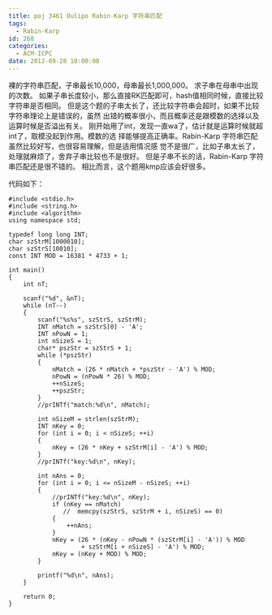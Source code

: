 ```yaml
---
title: poj 3461 Oulipo Rabin-Karp 字符串匹配
tags:
  - Rabin-Karp
id: 268
categories:
  - ACM-ICPC
date: 2012-09-28 10:00:00
---
```


裸的字符串匹配，子串最长10,000，母串最长1,000,000。
求子串在母串中出现的次数。
如果子串长度较小，那么直接RK匹配即可，hash值相同时候，直接比较字符串是否相同。
但是这个题的子串太长了，还比较字符串会超时，如果不比较字符串理论上是错误的，虽然
出错的概率很小，而且概率还是跟模数的选择以及运算时候是否溢出有关。
刚开始用了int，发现一直wa了，估计就是运算时候就超int了，取模没起到作用。模数的选
择能够提高正确率。Rabin-Karp 字符串匹配虽然比较好写，也很容易理解，但是适用情况感
觉不是很广，比如子串太长了，处理就麻烦了，舍弃子串比较也不是很好。
但是子串不长的话，Rabin-Karp 字符串匹配还是很不错的。
相比而言，这个题用kmp应该会好很多。

代码如下：
``` stylus
#include <stdio.h> 
#include <string.h>
#include <algorithm>
using namespace std;

typedef long long INT;
char szStrM[1000010];
char szStrS[10010];
const INT MOD = 16381 * 4733 + 1;

int main()
{
    int nT;

    scanf("%d", &nT);
    while (nT--)
    {
        scanf("%s%s", szStrS, szStrM);
        INT nMatch = szStrS[0] - 'A';
        INT nPowN = 1;
        int nSizeS = 1;
        char* pszStr = szStrS + 1;
        while (*pszStr)
        {
            nMatch = (26 * nMatch + *pszStr - 'A') % MOD;
            nPowN = (nPowN * 26) % MOD;
            ++nSizeS;
            ++pszStr;
        }
        //prINTf("match:%d\n", nMatch);

        int nSizeM = strlen(szStrM);
        INT nKey = 0;
        for (int i = 0; i < nSizeS; ++i)
        {
            nKey = (26 * nKey + szStrM[i] - 'A') % MOD;
        }
        //prINTf("key:%d\n", nKey);

        int nAns = 0;
        for (int i = 0; i <= nSizeM - nSizeS; ++i)
        {
            //prINTf("key:%d\n", nKey);
            if (nKey == nMatch)
               //  memcpy(szStrS, szStrM + i, nSizeS) == 0)
            {
                ++nAns;
            }
            nKey = (26 * (nKey - nPowN * (szStrM[i] - 'A')) % MOD
                    + szStrM[i + nSizeS] - 'A') % MOD;
            nKey = (nKey + MOD) % MOD;
        }

        printf("%d\n", nAns);
    }

    return 0;
}
```